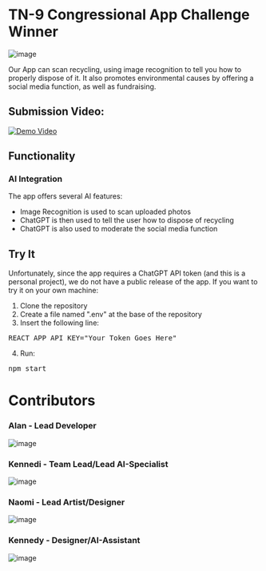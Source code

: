 # TN-9 Congressional App Challenge Winner

![image](https://github.com/GYA-BAc/congressional-challenge-2023/assets/97851399/798d0813-6686-444d-ad2d-933e15ae8b39)

Our App can scan recycling, using image recognition to tell you how to properly dispose of it. It also promotes environmental causes by offering a social media function, as well as fundraising.
## Submission Video:

[![Demo Video](Demo.gif)](https://youtu.be/S2yG2TKoTHQ)

## Functionality

### AI Integration
The app offers several AI features:
 - Image Recognition is used to scan uploaded photos
 - ChatGPT is then used to tell the user how to dispose of recycling
 - ChatGPT is also used to moderate the social media function

## Try It
Unfortunately, since the app requires a ChatGPT API token (and this is a personal project), we do not have a public release of the app.
If you want to try it on your own machine:
1. Clone the repository
2. Create a file named ".env" at the base of the repository
3. Insert the following line: 
<pre>
REACT_APP_API_KEY="Your Token Goes Here"
</pre>
4. Run:
<pre>
npm start
</pre>

# Contributors
### Alan - Lead Developer
![image](https://github.com/GYA-BAc/hackathon2023/assets/97851399/4c1273af-2691-4072-97f2-b0b0e78321ac)

### Kennedi - Team Lead/Lead AI-Specialist
![image](https://github.com/GYA-BAc/hackathon2023/assets/97851399/656c2f2d-5cfd-430e-aa1b-781713c6638c)

### Naomi - Lead Artist/Designer
![image](https://github.com/GYA-BAc/hackathon2023/assets/97851399/8251fd0f-00c2-44d2-9d49-12120701b5df)

### Kennedy - Designer/AI-Assistant
![image](https://github.com/GYA-BAc/hackathon2023/assets/97851399/d95b23e4-d60a-4a03-8a26-2efead4f719a)



